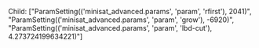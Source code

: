Child: ["ParamSetting(('minisat_advanced.params', 'param', 'rfirst'), 2041)", "ParamSetting(('minisat_advanced.params', 'param', 'grow'), -6920)", "ParamSetting(('minisat_advanced.params', 'param', 'lbd-cut'), 4.273724199634221)"]